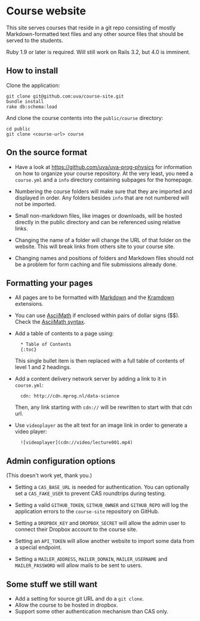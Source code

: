 Course website
==============

This site serves courses that reside in a git repo consisting of mostly Markdown-formatted text files and any other source files that should be served to the students.

Ruby 1.9 or later is required. Will still work on Rails 3.2, but 4.0 is imminent.

How to install
--------------

Clone the application:

	git clone git@github.com:uva/course-site.git
	bundle install
	rake db:schema:load

And clone the course contents into the `public/course` directory:

	cd public
	git clone <course-url> course

On the source format
--------------------

* Have a look at https://github.com/uva/uva-prog-physics for information on
  how to organize your course repository. At the very least, you need a
  `course.yml` and a `info` directory containing subpages for the homepage.

* Numbering the course folders will make sure that they are imported and
  displayed in order. Any folders besides `info` that are not numbered will
  not be imported.

* Small non-markdown files, like images or downloads, will be hosted directly
  in the public directory and can be referenced using relative links.

* Changing the name of a folder will change the URL of that folder on the
  website. This will break links from others site to your course site.

* Changing names and positions of folders and Markdown files should not be a
  problem for form caching and file submissions already done.

Formatting your pages
----------------------

* All pages are to be formatted with [Markdown] and the [Kramdown] extensions.

* You can use [AsciiMath] if enclosed within pairs of dollar signs ($$). Check
  the [AsciiMath syntax].

* Add a table of contents to a page using:

		* Table of Contents
		{:toc}

    This single bullet item is then replaced with a full table of contents of
    level 1 and 2 headings.

[Markdown]: http://daringfireball.net/projects/markdown/syntax
[Kramdown]: http://kramdown.rubyforge.org/syntax.html
[AsciiMath]: http://www.wjagray.co.uk/maths/ASCIIMathTutorial.html
[AsciiMath syntax]: http://www.intmath.com/help/send-math-email-syntax.php

* Add a content delivery network server by adding a link to it in
  `course.yml`:

		cdn: http://cdn.mprog.nl/data-science

    Then, any link starting with `cdn://` will be rewritten to start with
    that cdn url.

* Use `videoplayer` as the alt text for an image link in order to generate a video player:

        ![videoplayer](cdn://video/lecture001.mp4)

Admin configuration options
---------------------------

(This doesn't work yet, thank you.)

* Setting a `CAS_BASE_URL` is needed for authentication. You can optionally set a `CAS_FAKE_USER` to prevent CAS roundtrips during testing.

* Setting a valid `GITHUB_TOKEN`, `GITHUB_OWNER` and `GITHUB_REPO` will log
  the application errors to the `course-site` repository on GitHub.

* Setting a `DROPBOX_KEY` and `DROPBOX_SECRET` will allow the admin user to
  connect their Dropbox account to the course site.

* Setting an `API_TOKEN` will allow another website to import some data from a special endpoint.

* Setting a `MAILER_ADDRESS`, `MAILER_DOMAIN`, `MAILER_USERNAME` and `MAILER_PASSWORD` will allow mails to be sent to users.

Some stuff we still want
------------------------

* Add a setting for source git URL and do a `git clone`.
* Allow the course to be hosted in dropbox.
* Support some other authentication mechanism than CAS only.
